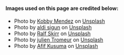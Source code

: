 #### Images used on this page are credited below:

* Photo by [Kobby Mendez](https://unsplash.com/@kobbyfotos?utm_source=unsplash&utm_medium=referral&utm_content=creditCopyText) on [Unsplash](https://unsplash.com/s/photos/cartoon?utm_source=unsplash&utm_medium=referral&utm_content=creditCopyText)
* Photo by [aldi sigun](https://unsplash.com/@sigun?utm_source=unsplash&utm_medium=referral&utm_content=creditCopyText) on [Unsplash](https://unsplash.com/s/photos/cartoon?utm_source=unsplash&utm_medium=referral&utm_content=creditCopyText)
* Photo by [Ralf Skirr](https://unsplash.com/@ralfskirr?utm_source=unsplash&utm_medium=referral&utm_content=creditCopyText) on [Unsplash](https://unsplash.com/s/photos/cartoon?utm_source=unsplash&utm_medium=referral&utm_content=creditCopyText) 
* Photo by [julien Tromeur](https://unsplash.com/@julientromeur?utm_source=unsplash&utm_medium=referral&utm_content=creditCopyText) on [Unsplash](https://unsplash.com/s/photos/cartoon?utm_source=unsplash&utm_medium=referral&utm_content=creditCopyText)
* Photo by [Afif Kusuma]("https://unsplash.com/@javaistan?utm_source=unsplash&utm_medium=referral&utm_content=creditCopyText) on [Unsplash](https://unsplash.com/s/photos/cartoon?utm_source=unsplash&utm_medium=referral&utm_content=creditCopyText)